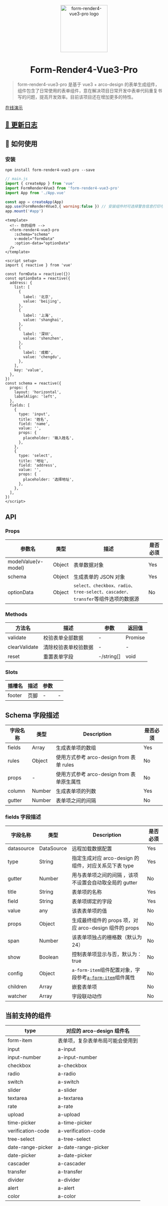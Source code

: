 <p align="center"><a href="https://github.com/lq9958/form-render4-vue3-pro" target="_blank" rel="noopener noreferrer"><img width="150" src="https://s1.ax1x.com/2023/05/06/p9a7EZ9.png" alt="form-render4-vue3-pro logo"></a></p>

<h1 align="center">Form-Render4-Vue3-Pro</h1>

> form-render4-vue3-pro 是基于 vue3 + arco-design 的表单生成组件，组件包含了日常使用的表单组件，意在解决项目日常开发中表单代码重复书写的问题，提高开发效率。目前该项目还在增加更多的特性。

[在线演示](https://lq9958.github.io/)

## [💎 更新日志](./CHANGELOG.MD)

## 🌈 如何使用
### 安装

```
npm install form-render4-vue3-pro --save
```

```javascript
// main.js
import { createApp } from 'vue'
import FormRender4Vue3 from 'form-render4-vue3-pro'
import App from './App.vue'

const app = createApp(App)
app.use(FormRender4Vue3,{ warning:false }) // 安装组件时可选择警告信息打印与否 
app.mount('#app')
```

```vue
<template>
  <!-- 你的组件 -->
  <form-render4-vue3-pro
    :schema="schema"
    v-model="formData"
    :option-data="optionData"
  />
</template>

<script setup>
import { reactive } from 'vue'

const formData = reactive({})
const optionData = reactive({
  address: {
    list: [
      {
        label: '北京',
        value: 'beijing',
      },
      {
        label: '上海',
        value: 'shanghai',
      },
      {
        label: '深圳',
        value: 'shenzhen',
      },
      {
        label: '成都',
        value: 'chengdu',
      },
    ],
    key: 'value',
  },
})
const schema = reactive({
  props: {
    layout: 'horizontal',
    labelAlign: 'left',
  },
  fields: [
    {
      type: 'input',
      title: '姓名',
      field: 'name',
      value: '',
      props: {
        placeholder: '输入姓名',
      },
    },
    {
      type: 'select',
      title: '地址',
      field: 'address',
      value: '',
      props: {
        placeholder: '选择地址',
      },
    },
  ],
})
</script>
```

## API

### Props

| 参数名              | 类型   | 描述                                                                         | 是否必须 |
| ------------------- | ------ | ---------------------------------------------------------------------------- | -------- |
| modelValue(v-model) | Object | 表单数据对象                                                                 | Yes      |
| schema              | Object | 生成表单的 JSON 对象                                                         | Yes      |
| optionData          | Object | `select、checkbox、radio、tree-select、cascader、transfer`等组件选项的数据源 | No       |

### Methods

| 方法名        | 描述                 | 参数       | 返回值  |
| ------------- | -------------------- | ---------- | ------- |
| validate      | 校验表单全部数据     | -          | Promise |
| clearValidate | 清除校验表单校验数据 | -          | -       |
| reset         | 重置表单字段         | -/string[] | void    |

### Slots

| 插槽名 | 描述 | 参数 |     |
| ------ | ---- | ---- | --- |
| footer | 页脚 | -    | -   |

## Schema 字段描述

| 字段名称 | 类型   | Description                                | 是否必须 |
| -------- | ------ | ------------------------------------------ | -------- |
| fields   | Array  | 生成表单项的数组                           | Yes      |
| rules    | Object | 使用方式参考 arco-design from 表单 rules   | No       |
| props    | -      | 使用方式参考 arco-design from 表单原生属性 | No       |
| column   | Number | 生成表单项的列数                           | Yes      |
| gutter   | Number | 表单项之间的间隔                           | No       |

### fields 字段描述

| 字段名称       | 类型          | Description                                                                             | 是否必须 |
|------------|-------------|-----------------------------------------------------------------------------------------| -------- |
| datasource | DataSource  | 远程加载数据配置                                                                                | Yes      |
| type       | String      | 指定生成对应 arco-design 的组件，对应关系见下表 type                                                     | Yes      |
| gutter     | Number      | 用与表单项之间的间隔 ，该项不设置会自动取全局的 gutter                                                         | No       |
| title      | String      | 表单项的名称                                                                                  | Yes      |
| field      | String      | 表单项绑定的字段                                                                                | Yes      |
| value      | any         | 该表表单项的值                                                                                 | No       |
| props      | Object      | 生成最终组件的 props 项，对应 arco-design 组件的 props                                                | No       |
| span       | Number      | 该表单项独占的栅格数（默认为 24）                                                                      | No       |
| show       | Boolean     | 控制表单项显示与否，默认为：true                                                                      | No       |
| config     | Object      | `a-form-item`组件配置对象，字段参考[`a-form-item`](https://arco.design/vue/component/form#API)组件属性 | No       |
| children   | Array       | 嵌套表单项                                                                                   | No       |
| watcher    | Array       | 字段联动动作                                                                                  | No       |

## 当前支持的组件

| type              | 对应的 arco-design 组件名 |
|-------------------|---------------------|
| form-item         | 表单项，复杂表单布局可能会使用到    |
| input             | a-input             |
| input-number      | a-input-number      |
| checkbox          | a-checkbox          |
| radio             | a-radio             |
| switch            | a-switch            |
| slider            | a-slider            |
| textarea          | a-textarea          |
| rate              | a-rate              |
| upload            | a-upload            |
| time-picker       | a-time-picker       |
| verification-code | a-verification-code |
| tree-select       | a-tree-select       |
| date-range-picker | a-date-range-picker |
| date-picker       | a-date-picker       |
| cascader          | a-cascader          |
| transfer          | a-transfer          |
| divider           | a-divider           |
| alert             | a-alert             |
| color             | a-color             |
